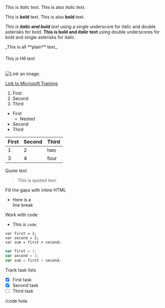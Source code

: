 This is *italic* text.
This is also _italic_ text.

This is **bold** text.
This is also __bold__ text.

_This is **italic and bold** text_ using a single underscore for italic and double asterisks for bold.
__This is bold and *italic* text__ using double underscores for bold and single asterisks for italic.

\_This is all \*\*plain\*\* text\_.

###### This is H6 text

![Link an image.](https://learn.microsoft.com/en-us/training/azure-devops/shared/media/mara.png)

[Link to Microsoft Training](https://learn.microsoft.com/en-us/training/)

1. First
1. Second
1. Third

- First
  - Nested
- Second
- Third

First|Second|Third
-|-|-
1|2|two
3|4|four

Quote text
> This is quoted text.

Fill the gaps with inline HTML
- Here is a<br />line break

Work with code
- This is `code`.

```
var first = 1;
var second = 2;
var sum = first + second;
```

```javascript
var first = 1;
var second = 2;
var sum = first + second;
```

Track task lists
- [x] First task
- [x] Second task
- [ ] Third task

/code
hola
